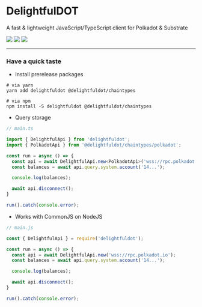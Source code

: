 # DelightfulDOT

A fast & lightweight JavaScript/TypeScript client for Polkadot & Substrate

<p align="left">
  <img src="https://img.shields.io/github/license/CoongCrafts/delightfuldot?style=flat-square"/>
  <img src="https://img.shields.io/github/actions/workflow/status/CoongCrafts/delightfuldot/run-tests.yml?label=unit%20tests&style=flat-square"/>
  <img src="https://img.shields.io/github/package-json/v/CoongCrafts/delightfuldot?filename=packages%2Fapi%2Fpackage.json&style=flat-square"/>
</p>

---
### Have a quick taste

- Install prerelease packages
```shell
# via yarn
yarn add delightfuldot @delightfuldot/chaintypes

# via npm
npm install -S delightfuldot @delightfuldot/chaintypes
```

- Query storage
```typescript
// main.ts

import { DelightfulApi } from 'delightfuldot';
import { PolkadotApi } from '@delightfuldot/chaintypes/polkadot';

const run = async () => {
  const api = await DelightfulApi.new<PolkadotApi>('wss://rpc.polkadot.io');
  const balances = await api.query.system.account('14...');

  console.log(balances);

  await api.disconnect();
}

run().catch(console.error);
```

- Works with CommonJS on NodeJS
```js
// main.js

const { DelightfulApi } = require('delightfuldot');

const run = async () => {
  const api = await DelightfulApi.new('wss://rpc.polkadot.io');
  const balances = await api.query.system.account('14...');

  console.log(balances);

  await api.disconnect();
}

run().catch(console.error);
```

